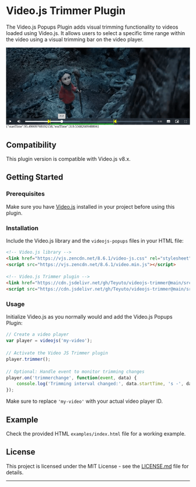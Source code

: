 # Video.js Trimmer Plugin

The Video.js Popups Plugin adds visual trimming functionality to videos loaded using Video.js. It allows users to select a specific time range within the video using a visual trimming bar on the video player.

![Screenshot](screenshot.png)

## Compatibility

This plugin version is compatible with Video.js v8.x.

## Getting Started

### Prerequisites

Make sure you have [Video.js](https://videojs.com/) installed in your project before using this plugin.

### Installation

Include the Video.js library and the `videojs-popups` files in your HTML file:

```html
<!-- Video.js library -->
<link href="https://vjs.zencdn.net/8.6.1/video-js.css" rel="stylesheet"/>
<script src="https://vjs.zencdn.net/8.6.1/video.min.js"></script>

<!-- Video.js Trimmer plugin -->
<link href="https://cdn.jsdelivr.net/gh/Teyuto/videojs-trimmer@main/src/videojs-trimmer.min.css" rel="stylesheet"/>
<script src="https://cdn.jsdelivr.net/gh/Teyuto/videojs-trimmer@main/src/videojs-trimmer.min.js"></script>
```

### Usage

Initialize Video.js as you normally would and add the Video.js Popups Plugin:

```javascript
// Create a video player
var player = videojs('my-video');

// Activate the Video JS Trimmer plugin
player.trimmer();

// Optional: Handle event to monitor trimming changes
player.on('trimmerchange', function(event, data) {
    console.log('Trimming interval changed:', data.startTime, 's -', data.endTime, 's');
});
```

Make sure to replace `'my-video'` with your actual video player ID.

## Example
Check the provided HTML `examples/index.html` file for a working example.

## License

This project is licensed under the MIT License - see the [LICENSE.md](LICENSE.md) file for details.

---
